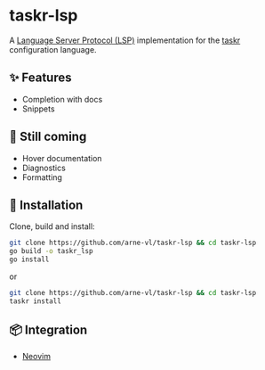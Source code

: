 # taskr-lsp

A [Language Server Protocol (LSP)](https://microsoft.github.io/language-server-protocol/) implementation for the [taskr](https://github.com/arne-vl/taskr) configuration language.

## ✨ Features
- Completion with docs
- Snippets

## 👀 Still coming
- Hover documentation
- Diagnostics
- Formatting

## 🚀 Installation
Clone, build and install:

```bash
git clone https://github.com/arne-vl/taskr-lsp && cd taskr-lsp
go build -o taskr_lsp
go install
```
or
```bash
git clone https://github.com/arne-vl/taskr-lsp && cd taskr-lsp
taskr install
```

## 📦 Integration
- [Neovim](https://github.com/arne-vl/taskr-ls/wiki/Neovim)
